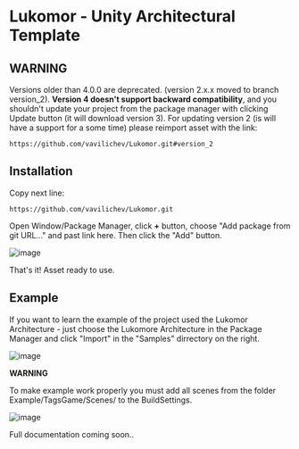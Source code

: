# Lukomor - Unity Architectural Template

## WARNING
Versions older than 4.0.0 are deprecated. (version 2.x.x moved to branch version_2). **Version 4 doesn't support backward compatibility**, and you shouldn't update your project from the package manager with clicking Update button (it will download version 3). For updating version 2 (is will have a support for a some time) please reimport asset with the link:

```
https://github.com/vavilichev/Lukomor.git#version_2
```

## Installation

Copy next line:

```
https://github.com/vavilichev/Lukomor.git
```

Open Window/Package Manager, click **+** button, choose "Add package from git URL..." and past link here. Then click the "Add" button.

![image](https://user-images.githubusercontent.com/22970240/166225114-30e8cb9d-0b20-44cd-9e7d-d2e13cabd40e.png)

That's it! Asset ready to use.

## Example

If you want to learn the example of the project used the Lukomor Architecture - just choose the Lukomore Architecture in the Package Manager and click "Import" in the "Samples" dirrectory on the right.

![image](https://user-images.githubusercontent.com/22970240/166225335-f83cbda1-193c-44cd-8518-0a721a3a436c.png)

**WARNING**

To make example work properly you must add all scenes from the folder Example/TagsGame/Scenes/ to the BuildSettings.

![image](https://user-images.githubusercontent.com/22970240/208266469-2f999603-a067-4cbd-a4eb-cc3e590d2ae7.png)

Full documentation coming soon..
